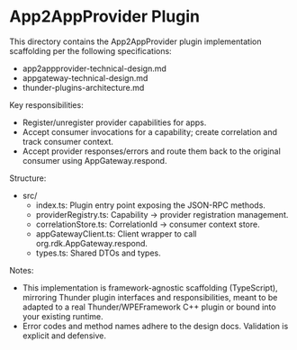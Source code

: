 # App2AppProvider Plugin

This directory contains the App2AppProvider plugin implementation scaffolding per the following specifications:
- app2appprovider-technical-design.md
- appgateway-technical-design.md
- thunder-plugins-architecture.md

Key responsibilities:
- Register/unregister provider capabilities for apps.
- Accept consumer invocations for a capability; create correlation and track consumer context.
- Accept provider responses/errors and route them back to the original consumer using AppGateway.respond.

Structure:
- src/
  - index.ts: Plugin entry point exposing the JSON-RPC methods.
  - providerRegistry.ts: Capability → provider registration management.
  - correlationStore.ts: CorrelationId → consumer context store.
  - appGatewayClient.ts: Client wrapper to call org.rdk.AppGateway.respond.
  - types.ts: Shared DTOs and types.

Notes:
- This implementation is framework-agnostic scaffolding (TypeScript), mirroring Thunder plugin interfaces and responsibilities, meant to be adapted to a real Thunder/WPEFramework C++ plugin or bound into your existing runtime.
- Error codes and method names adhere to the design docs. Validation is explicit and defensive.
